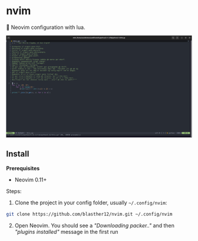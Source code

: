 # nvim

🌙 Neovim configuration with lua.

![Imagem do vim](vim.png)

## Install

**Prerequisites**

- Neovim 0.11+

Steps:

1. Clone the project in your config folder, usually `~/.config/nvim`:

```bash
git clone https://github.com/blasther12/nvim.git ~/.config/nvim
```

2. Open Neovim. You should see a _"Downloading packer.."_ and then _"plugins installed"_ message in the first run
